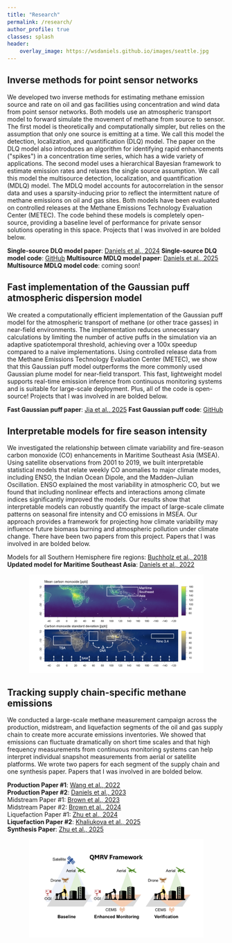 ```yaml
---
title: "Research"
permalink: /research/
author_profile: true
classes: splash
header:
    overlay_image: https://wsdaniels.github.io/images/seattle.jpg
---
```



## Inverse methods for point sensor networks

We developed two inverse methods for estimating methane emission source and rate on oil and gas facilities using concentration and wind data from point sensor networks. Both models use an atmospheric transport model to forward simulate the movement of methane from source to sensor. The first model is theoretically and computationally simpler, but relies on the assumption that only one source is emitting at a time. We call this model the detection, localization, and quantification (DLQ) model. The paper on the DLQ model also introduces an algorithm for identifying rapid enhancements ("spikes") in a concentration time series, which has a wide variety of applications. The second model uses a hierarchical Bayesian framework to estimate emission rates and relaxes the single source assumption. We call this model the multisource detection, localization, and quantification (MDLQ) model. The MDLQ model accounts for autocorrelation in the sensor data and uses a sparsity-inducing prior to reflect the intermittent nature of methane emissions on oil and gas sites. Both models have been evaluated on controlled releases at the Methane Emissions Technology Evaluation Center (METEC). The code behind these models is completely open-source, providing a baseline level of performance for private sensor solutions operating in this space. Projects that I was involved in are bolded below.

**Single-source DLQ model paper**: [Daniels et al., 2024](https://doi.org/10.1525/elementa.2023.00110)
**Single-source DLQ model code**: [GitHub](https://github.com/wsdaniels/DLQ)
**Multisource MDLQ model paper**: [Daniels et al., 2025](https://doi.org/10.48550/arXiv.2506.03395)
**Multisource MDLQ model code**: coming soon!


## Fast implementation of the Gaussian puff atmospheric dispersion model

We created a computationally efficient implementation of the Gaussian puff model for the atmospheric transport of methane (or other trace gasses) in near-field environments. The implementation reduces unnecessary calculations by limiting the number of active puffs in the simulation via an adaptive spatiotemporal threshold, achieving over a 100x speedup compared to a naive implementations. Using controlled release data from the Methane Emissions Technology Evaluation Center (METEC), we show that this Gaussian puff model outperforms the more commonly used Gaussian plume model for near-field transport. This fast, lightweight model supports real-time emission inference from continuous monitoring systems and is suitable for large-scale deployment. Plus, all of the code is open-source! Projects that I was involved in are bolded below.

**Fast Gaussian puff paper**: [Jia et al., 2025](https://doi.org/10.1038/s41598-025-99491-x)
**Fast Gaussian puff code**: [GitHub](https://github.com/Hammerling-Research-Group/FastGaussianPuff)




## Interpretable models for fire season intensity

We investigated the relationship between climate variability and fire-season carbon monoxide (CO) enhancements in Maritime Southeast Asia (MSEA). Using satellite observations from 2001 to 2019, we built interpretable statistical models that relate weekly CO anomalies to major climate modes, including ENSO, the Indian Ocean Dipole, and the Madden–Julian Oscillation. ENSO explained the most variability in atmospheric CO, but we found that including nonlinear effects and interactions among climate indices significantly improved the models. Our results show that interpretable models can robustly quantify the impact of large-scale climate patterns on seasonal fire intensity and CO emissions in MSEA. Our approach provides a framework for projecting how climate variability may influence future biomass burning and atmospheric pollution under climate change. There have been two papers from this project. Papers that I was involved in are bolded below.

Models for all Southern Hemisphere fire regions: [Buchholz et al., 2018](https://doi.org/10.1029/2018JD028438)   
**Updated model for Maritime Southeast Asia**: [Daniels et al., 2022](https://doi.org/10.1029/2022JD036774)

<div style="text-align: center;">
  <img src="/images/research_page/co_modeling.png" style="max-width: 80%; height: auto;">
</div>




## Tracking supply chain-specific methane emissions 

We conducted a large-scale methane measurement campaign across the production, midstream, and liquefaction segments of the oil and gas supply chain to create more accurate emissions inventories. We showed that emissions can fluctuate dramatically on short time scales and that high frequency measurements from continuous monitoring systems can help interpret individual snapshot measurements from aerial or satellite platforms. We wrote two papers for each segment of the supply chain and one synthesis paper. Papers that I was involved in are bolded below.

**Production Paper \#1**: [Wang et al., 2022](https://doi.org/10.1021/acs.est.2c06211)   
**Production Paper \#2**: [Daniels et al., 2023](https://doi.org/10.1021/acs.est.3c01121)   
Midstream Paper \#1: [Brown et al., 2023](https://doi.org/10.1021/acs.est.3c01321)   
Midstream Paper \#2: [Brown et al., 2024](https://doi.org/10.3390/atmos15040447)   
Liquefaction Paper \#1: [Zhu et al., 2024](https://doi.org/10.1021/acs.estlett.4c00713)   
**Liquefaction Paper \#2**: [Khaliukova et al., 2025](https://doi.org/10.1021/acsestair.4c00301)   
**Synthesis Paper**: [Zhu et al., 2025](https://doi.org/10.26434/chemrxiv-2025-8751d)

<div style="text-align: center;">
  <img src="/images/research_page/QMRV.png" style="max-width: 80%; height: auto;">
</div>


